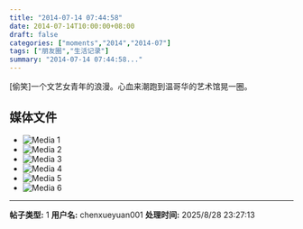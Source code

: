 ```yaml
---
title: "2014-07-14 07:44:58"
date: 2014-07-14T10:00:00+08:00
draft: false
categories: ["moments","2014","2014-07"]
tags: ["朋友圈","生活记录"]
summary: "2014-07-14 07:44:58..."
---
```


[偷笑]一个文艺女青年的浪漫。心血来潮跑到温哥华的艺术馆晃一圈。

## 媒体文件

- ![Media 1](/Moments/photos/2014-07-14/201407140744580.jpg)
- ![Media 2](/Moments/photos/2014-07-14/201407140744581.jpg)
- ![Media 3](/Moments/photos/2014-07-14/201407140744582.jpg)
- ![Media 4](/Moments/photos/2014-07-14/201407140744583.jpg)
- ![Media 5](/Moments/photos/2014-07-14/201407140744584.jpg)
- ![Media 6](/Moments/photos/2014-07-14/201407140744585.jpg)

---

**帖子类型:** 1
**用户名:** chenxueyuan001
**处理时间:** 2025/8/28 23:27:13
